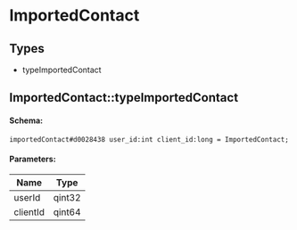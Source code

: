 # ImportedContact

## Types

* typeImportedContact

## ImportedContact::typeImportedContact

#### Schema:

`importedContact#d0028438 user_id:int client_id:long = ImportedContact;`

#### Parameters:

|Name|Type|
|----|----|
|userId|qint32|
|clientId|qint64|

